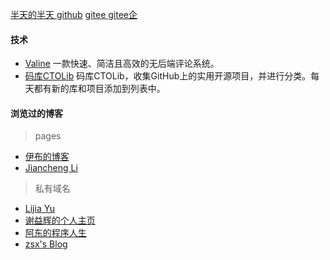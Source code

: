 ---
---

[半天的半天 github](https://sijiu.github.io/) 
[ gitee  ](https://mplain.gitee.io/) 
[ gitee企 ](https://msijiu.gitee.io/) 
  
  
#### 技术  

- [Valine](https://valine.js.org/) 一款快速、简洁且高效的无后端评论系统。
- [码库CTOLib](https://www.ctolib.com/) 码库CTOLib，收集GitHub上的实用开源项目，并进行分类。每天都有新的库和项目添加到列表中。
  
  
#### 浏览过的博客  
> pages
- [伊布的博客](http://pizn.github.io/) 
- [Jiancheng Li](http://lijiancheng0614.github.io) 
  
  
> 私有域名 
  

- [Lijia Yu](https://yulijia.net/)
- [谢益辉的个人主页](https://yihui.org/)
- [阿东的程序人生](https://www.codelive.cn/)  
- [zsx's Blog](https://blog.zsxsoft.com/)